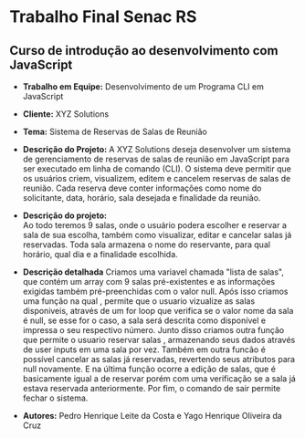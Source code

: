 #  Trabalho Final Senac RS
## Curso de introdução ao desenvolvimento com JavaScript 

- **Trabalho em Equipe:** Desenvolvimento de um Programa CLI em JavaScript

- **Cliente:** XYZ Solutions

- **Tema:** Sistema de Reservas de Salas de Reunião 

- **Descrição do Projeto:**
A XYZ Solutions deseja desenvolver um sistema de gerenciamento de reservas de
salas de reunião em JavaScript para ser executado em linha de comando (CLI). O
sistema deve permitir que os usuários criem, visualizem, editem e cancelem
reservas de salas de reunião. Cada reserva deve conter informações como nome
do solicitante, data, horário, sala desejada e finalidade da reunião.

- **Descrição do projeto:**  
Ao todo teremos 9 salas, onde o usuário podera escolher e reservar a sala de sua escolha, também como visualizar, editar e cancelar salas já reservadas.
Toda sala armazena o nome do reservante, para qual horário, qual dia e a finalidade escolhida.

- **Descrição detalhada**
  Criamos uma variavel chamada "lista de salas", que contém um array com 9 salas pré-existentes e as informações exigidas também pré-preenchidas com o valor null.
  Após isso criamos uma função na qual , permite que o usuario vizualize as salas disponiveis, através de um for loop que verifica se o valor nome da sala é null, se esse for o caso, a 
  sala será descrita como disponível e impressa o seu respectivo número.
  Junto disso criamos outra função que permite o usuario reservar salas , armazenando seus dados através de user inputs em uma sala por vez.
  Também em outra funcão é possível cancelar as salas já reservadas, revertendo seus atributos para null novamente.
  E na última função ocorre a edição de salas, que é basicamente igual a de reservar porém com uma verificação se a sala já estava reservada anteriormente.
  Por fim, o comando de sair permite fechar o sistema.
  

- **Autores:**
 Pedro Henrique Leite da Costa e Yago Henrique Oliveira da Cruz

